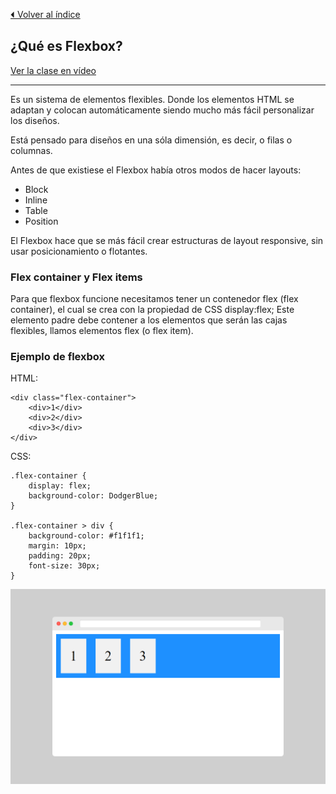 [⏴ Volver al índice](../../../Curso-de-CSS-completo-desde-cero/README.md#índice-del-curso)

## ¿Qué es Flexbox?

[Ver la clase en vídeo](https://kikopalomares.com/clases/que-es-flexbox-css-y-para-que-sirve)

_____


Es un sistema de elementos flexibles. Donde los elementos HTML se adaptan y colocan automáticamente siendo mucho más fácil personalizar los diseños.

Está pensado para diseños en una sóla dimensión, es decir, o filas o columnas.

Antes de que existiese el Flexbox había otros modos de hacer layouts:

- Block
- Inline
- Table
- Position
  
El Flexbox hace que se más fácil crear estructuras de layout responsive, sin usar posicionamiento o flotantes.

### Flex container y Flex items

Para que flexbox funcione necesitamos tener un contenedor flex (flex container), el cual se crea con la propiedad de CSS display:flex; Este elemento padre debe contener a los elementos que serán las cajas flexibles, llamos elementos flex (o flex item).

### Ejemplo de flexbox

HTML:

    <div class="flex-container">
        <div>1</div>
        <div>2</div>
        <div>3</div>
    </div>

CSS:

    .flex-container {
        display: flex;
        background-color: DodgerBlue;
    }

    .flex-container > div {
        background-color: #f1f1f1;
        margin: 10px;
        padding: 20px;
        font-size: 30px;
    }

![](5.1_ejemplo_1.png)